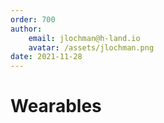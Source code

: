 ```yaml
---
order: 700
author: 
    email: jlochman@h-land.io
    avatar: /assets/jlochman.png
date: 2021-11-28
---
```


# Wearables